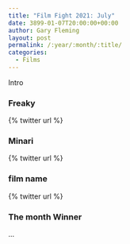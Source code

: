 ```yaml
---
title: "Film Fight 2021: July"
date: 3899-01-07T20:00:00+00:00
author: Gary Fleming
layout: post
permalink: /:year/:month/:title/
categories:
  - Films
---
```


Intro

### Freaky

{% twitter url %}

### Minari

{% twitter url %}

### film name

{% twitter url %}


### The month Winner

...
